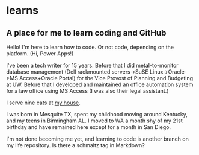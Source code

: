 # learns
## A place for me to learn coding and GitHub 

Hello! I'm here to learn how to code. Or not code, depending on the platform. (Hi, Power Apps!)

I've been a tech writer for 15 years. Before that I did metal-to-monitor database management (Dell rackmounted servers->SuSE Linux->Oracle->MS Access+Oracle Portal) for the Vice Provost of Planning and Budgeting at UW. Before that I developed and maintained an office automation system for a law office using MS Access (I was also their legal assistant.)

I serve nine cats at [my house](https://gismaps.kingcounty.gov/parcelviewer2/?xmin=-13606031.99054631&ymin=6020933.521191586&xmax=-13605468.864626912&ymax=6021170.595412159). 

I was born in Mesquite TX, spent my childhood moving around Kentucky, and my teens in Birmingham AL. I moved to WA a month shy of my 21st birthday and have remained here except for a month in San Diego.

I'm not done becoming me yet, and learning to code is another branch on my life repository. Is there a schmaltz tag in Markdown?
